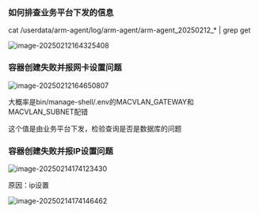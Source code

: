 ### 如何排查业务平台下发的信息



cat /userdata/arm-agent/log/arm-agent/arm-agent_20250212_* | grep get

![image-20250212164325408](https://cdn.jsdelivr.net/gh/chaixiang2002/repo/picgo/img/202502121643787.png)





### 容器创建失败并报网卡设置问题

![image-20250212164650807](https://cdn.jsdelivr.net/gh/chaixiang2002/repo/picgo/img/202502121646221.png)

大概率是bin/manage-shell/.env的MACVLAN_GATEWAY和MACVLAN_SUBNET配错

这个值是由业务平台下发，检验查询是否是数据库的问题





### 容器创建失败并报IP设置问题

![image-20250214174123430](https://cdn.jsdelivr.net/gh/chaixiang2002/repo/picgo/img/202502141741332.png)

原因：ip设置

![image-20250214174146462](https://cdn.jsdelivr.net/gh/chaixiang2002/repo/picgo/img/202502141741632.png)
